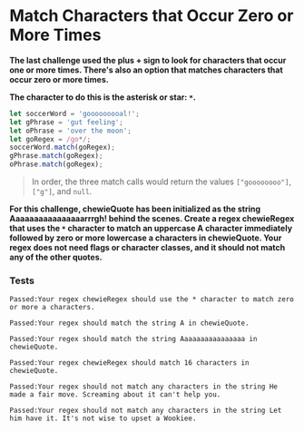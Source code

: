 # Match Characters that Occur Zero or More Times

**The last challenge used the plus + sign to look for characters that occur one or more times. There's also an option that matches characters that occur zero or more times.**

**The character to do this is the asterisk or star: `*`.**

```js
let soccerWord = 'gooooooooal!';
let gPhrase = 'gut feeling';
let oPhrase = 'over the moon';
let goRegex = /go*/;
soccerWord.match(goRegex);
gPhrase.match(goRegex);
oPhrase.match(goRegex);
```

> In order, the three match calls would return the values `["goooooooo"]`, `["g"]`, and `null`.

**For this challenge, chewieQuote has been initialized as the string Aaaaaaaaaaaaaaaarrrgh! behind the scenes. Create a regex chewieRegex that uses the `*` character to match an uppercase A character immediately followed by zero or more lowercase a characters in chewieQuote. Your regex does not need flags or character classes, and it should not match any of the other quotes.**

### Tests

`Passed:Your regex chewieRegex should use the * character to match zero or more a characters.`

`Passed:Your regex should match the string A in chewieQuote.`

`Passed:Your regex should match the string Aaaaaaaaaaaaaaaa in chewieQuote.`

`Passed:Your regex chewieRegex should match 16 characters in chewieQuote.`

`Passed:Your regex should not match any characters in the string He made a fair move. Screaming about it can't help you.`

`Passed:Your regex should not match any characters in the string Let him have it. It's not wise to upset a Wookiee.`
